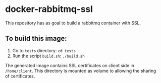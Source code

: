 # docker-rabbitmq-ssl

This repository has as goal to build a rabbitmq container with SSL. 
## To build this image:
1. Go to `tests` directory:  ``cd tests``
2. Run the script `build.sh`: ``./build.sh``

The generated image contains SSL certificates on client side in `/home/client`. This directory is mounted as volume to allowing the sharing of certificates.


